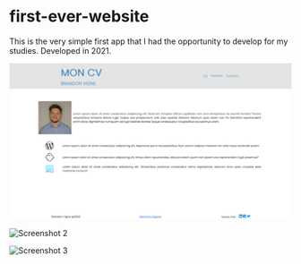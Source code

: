 # first-ever-website

This is the very simple first app that I had the opportunity to develop for my studies. Developed in 2021.

![Screenshot 1](https://github.com/vigne10/first-ever-website/blob/main/screenshots/screenshot-1.png "Screenshot Title Text 1")

![Screenshot 2](https://github.com/vigne10/first-ever-website/tree/main/screenshots/screenshot-2.png "Screenshot Title Text 2")

![Screenshot 3](https://github.com/vigne10/first-ever-website/tree/main/screenshots/screenshot-3.png "Screenshot Title Text 3")
